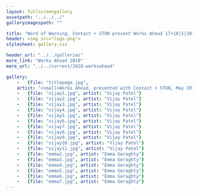 ```yaml
---
layout: fullscreengallery
assetpath: "../../../"
galleryimagespath: ""

title: "Word of Warning, Contact + STUN present Works Ahead 17+18|5|2018"
header: <img src="logo.png">
stylesheet: gallery.css

header_url: "../../galleries"
more_link: "Works Ahead 2018"
more_url: "../../current/2018-worksahead"

gallery:
    -   {file: "titlepage.jpg", 
    artist: "<small>Works Ahead, presented with Contact + STUN, May 2018.</small>", show: "<small>All images copyright &copy;2018 Word of Warning</small>"}
    -   {file: "vijay1.jpg", artist: "Vijay Patel"}
    -   {file: "vijay2.jpg", artist: "Vijay Patel"}
    -   {file: "vijay3.jpg", artist: "Vijay Patel"}
    -   {file: "vijay4.jpg", artist: "Vijay Patel"}
    -   {file: "vijay5.jpg", artist: "Vijay Patel"}
    -   {file: "vijay6.jpg", artist: "Vijay Patel"}
    -   {file: "vijay7.jpg", artist: "Vijay Patel"}
    -   {file: "vijay8.jpg", artist: "Vijay Patel"}
    -   {file: "vijay9.jpg", artist: "Vijay Patel"}
    -   {file: "vijay10.jpg", artist: "Vijay Patel"}
    -   {file: "vijay11.jpg", artist: "Vijay Patel"}
    -   {file: "emma2.jpg", artist: "Emma Geraghty"}
    -   {file: "emma3.jpg", artist: "Emma Geraghty"}
    -   {file: "emma4.jpg", artist: "Emma Geraghty"}
    -   {file: "emma5.jpg", artist: "Emma Geraghty"}
    -   {file: "emma6.jpg", artist: "Emma Geraghty"}
    -   {file: "emma7.jpg", artist: "Emma Geraghty"}
---
```

